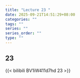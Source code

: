 ```yaml
---
title: "Lecture 23 "
date: 2025-09-21T14:51:29+08:00
categories: ""
tags: ""
series: ""
series_order: ""
type: ""
---
```


## 23 

{{< bilibili BV1iW411d7hd 23 >}}


